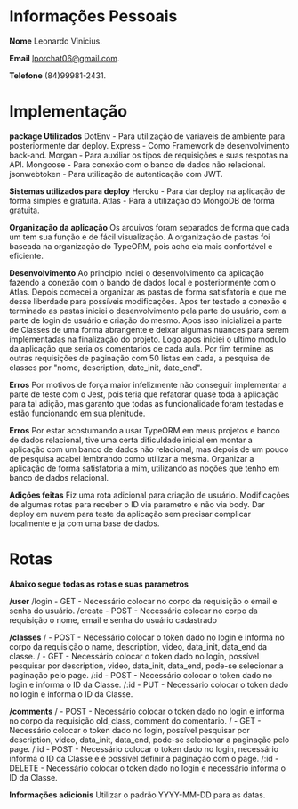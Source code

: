 # Informações Pessoais
 
**Nome**
Leonardo Vinicius.
 
**Email**
lporchat06@gmail.com.

**Telefone**
(84)99981-2431.

# Implementação

**package Utilizados**
DotEnv - Para utilização de variaveis de ambiente para posteriormente dar deploy.
Express - Como Framework de desenvolvimento back-and.
Morgan - Para auxiliar os tipos de requisições e suas respotas na API.
Mongoose - Para conexão com o banco de dados não relacional.
jsonwebtoken - Para utilização de autenticação com JWT.

**Sistemas utilizados para deploy**
Heroku - Para dar deploy na aplicação de forma simples e gratuita.
Atlas - Para a utilização do MongoDB de forma gratuita.

**Organização da aplicação**
Os arquivos foram separados de forma que cada um tem sua função e de fácil visualização.
A organização de pastas foi baseada na organização do TypeORM, pois acho ela mais confortável e eficiente.

**Desenvolvimento**
Ao principio inciei o desenvolvimento da aplicação fazendo a conexão com o bando de dados local e posteriormente com o Atlas.
Depois comecei a organizar as pastas de forma satisfatoria e que me desse liberdade para possíveis modificações.
Apos ter testado a conexão e terminado as pastas iniciei o desenvolvimento pela parte do usuário, com a parte de login de usuário e criação do mesmo.
Apos isso inicializei a parte de Classes de uma forma abrangente e deixar algumas nuances para serem implementadas na finalização do projeto.
Logo apos iniciei o ultimo modulo da aplicação que seria os comentarios de cada aula.
Por fim terminei as outras requisições de paginação com 50 listas em cada, a pesquisa de classes por "nome, description, date_init, date_end".


**Erros**
Por motivos de força maior infelizmente não conseguir implementar a parte de teste com o Jest, pois teria que refatorar quase toda a aplicação para tal adição, mas garanto que todas as funcionalidade foram testadas e estão funcionando em sua plenitude.

**Erros**
Por estar acostumando a usar TypeORM em meus projetos e banco de dados relacional, tive uma certa dificuldade inicial em montar a aplicação com um banco de dados não relacional, mas depois de um pouco de pesquisa acabei lembrando como utilizar a mesma.
Organizar a aplicação de forma satisfatoria a mim, utilizando as noções que tenho em banco de dados relacional.

**Adições feitas**
Fiz uma rota adicional para criação de usuário.
Modificações de algumas rotas para receber o ID via parametro e não via body.
Dar deploy em nuvem para teste da aplicação sem precisar complicar localmente e ja com uma base de dados.

# Rotas
**Abaixo segue todas as rotas e suas parametros**


**/user**
/login - GET - Necessário colocar no corpo da requisição o email e senha do usuário.
/create - POST - Necessário colocar no corpo da requisição o nome, email e senha do usuário cadastrado

**/classes**
/ - POST - Necessário colocar o token dado no login e informa no corpo da requisição o name, description, video, data_init, data_end da classe.
/ - GET - Necessário colocar o token dado no login, possível pesquisar por description, video, data_init, data_end, pode-se selecionar a paginação pelo page.
/:id - POST - Necessário colocar o token dado no login e  informa o ID da Classe.
/:id - PUT - Necessário colocar o token dado no login e informa o ID da Classe.

**/comments**
/ - POST - Necessário colocar o token dado no login e informa no corpo da requisição oId_class, comment do comentario.
/ - GET - Necessário colocar o token dado no login, possível pesquisar por description, video, data_init, data_end, pode-se selecionar a paginação pelo page.
/:id - POST - Necessário colocar o token dado no login, necessário informa o ID da Classe e é possível definir a paginação com o page.
/:id - DELETE - Necessário colocar o token dado no login e necessário informa o ID da Classe.

**Informações adicionis**
Utilizar o padrão YYYY-MM-DD para as datas.